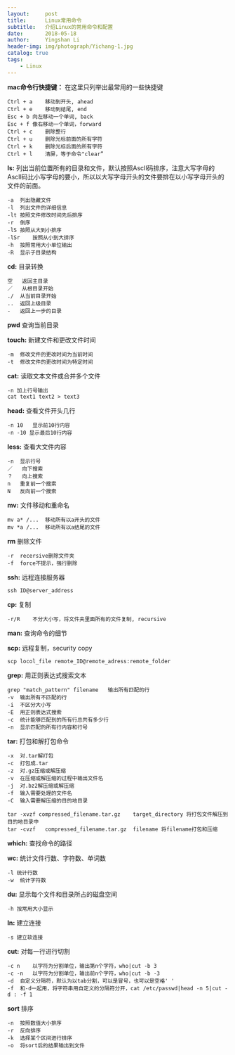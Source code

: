 ```yaml
---
layout:     post
title:      Linux常用命令
subtitle:   介绍Linux的常用命令和配置
date:       2018-05-18
author:     Yingshan Li
header-img: img/photograph/Yichang-1.jpg
catalog: true
tags:
    - Linux
---
```


**mac命令行快捷键：** 在这里只列举出最常用的一些快捷键

```
Ctrl + a	移动到开头, ahead
Ctrl + e	移动到结尾, end
Esc + b	向左移动一个单词, back
Esc + f	像右移动一个单词，forward
Ctrl + c	删除整行
Ctrl + u	删除光标前面的所有字符
Ctrl + k	删除光标后面的所有字符
Ctrl + l	清屏，等于命令"clear”
```

**ls:** 列出当前位置所有的目录和文件，默认按照AscII码排序，注意大写字母的AscII码比小写字母的要小，所以以大写字母开头的文件要排在以小写字母开头的文件的前面。

```
-a	列出隐藏文件
-l	列出文件的详细信息
-lt	按照文件修改时间先后排序
-r	倒序
-lS	按照从大到小排序
-lSr	按照从小到大排序
-h	按照常用大小单位输出
-R	显示子目录结构
```

**cd:** 目录转换

```
空	返回主目录
／	从根目录开始
./	从当前目录开始
..	返回上级目录
-	返回上一步的目录

```

**pwd** 查询当前目录

**touch:** 新建文件和更改文件时间

```
-m	修改文件的更改时间为当前时间
-t	修改文件的更改时间为特定时间

```

**cat:** 读取文本文件或合并多个文件

```
-n 加上行号输出
cat text1 text2 > text3
```

**head:** 查看文件开头几行

```
-n 10	显示前10行内容
-n -10 显示最后10行内容
```

**less:** 查看大文件内容

```
-n	显示行号
／	向下搜索
？	向上搜索
n	重复前一个搜索
N	反向前一个搜索
```

**mv:** 文件移动和重命名

```
mv a* /...	移动所有以a开头的文件
mv *a /...	移动所有以a结尾的文件
```

**rm** 删除文件

```
-r	recersive删除文件夹
-f	force不提示，强行删除
```

**ssh:** 远程连接服务器

```
ssh ID@server_address
```

**cp:** 复制

```
-r/R	不分大小写，将文件夹里面所有的文件复制, recursive
```

**man:** 查询命令的细节


**scp:** 远程复制，security copy

```
scp locol_file remote_ID@remote_adress:remote_folder
```

**grep:** 用正则表达式搜索文本

```
grep "match_pattern" filename	输出所有匹配的行
-v	输出所有不匹配的行
-i	不区分大小写
-E	用正则表达式搜索
-c	统计能够匹配到的所有行总共有多少行
-n	显示匹配的所有行内容和行号
```

**tar:** 打包和解打包命令

```
-x	对.tar解打包
-c	打包成.tar
-z	对.gz压缩或解压缩
-v	在压缩或解压缩的过程中输出文件名
-j	对.bz2解压缩或解压缩
-f	输入需要处理的文件名
-C	输入需要解压缩的目的地目录

tar -xvzf compressed_filename.tar.gz	target_directory 将打包文件解压到目的地目录中
tar -cvzf	compressed_filename.tar.gz	filename 将filename打包和压缩
```

**which:** 查找命令的路径

**wc:** 统计文件行数、字符数、单词数

```
-l 统计行数
-w	统计字符数
```

**du:** 显示每个文件和目录所占的磁盘空间

```
-h 按常用大小显示
```

**ln:** 建立连接

```
-s 建立软连接
```

**cut:** 对每一行进行切割

```
-c n	以字符为分割单位，输出第n个字符，who|cut -b 3
-c -n	以字符为分割单位，输出前n个字符，who|cut -b -3
-d	自定义分隔符，默认为以tab分割，可以是冒号，也可以是空格' '
-f	和-d一起用，将字符串用自定义的分隔符分开，cat /etc/passwd|head -n 5|cut -d : -f 1
```

**sort** 排序

```
-n	按照数值大小排序
-r	反向排序
-k	选择某个区间进行排序
-o	将sort后的结果输出到文件
```
